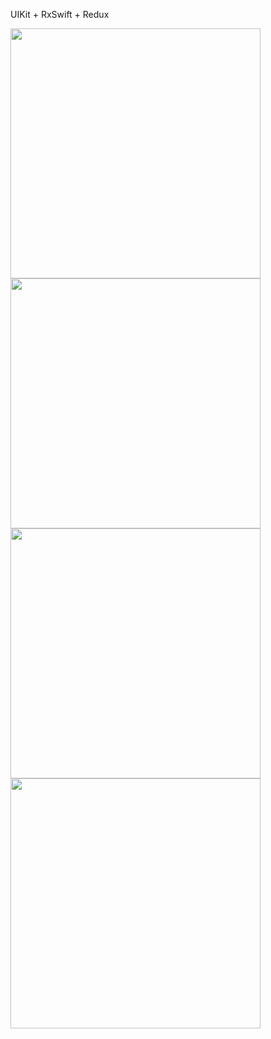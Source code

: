 UIKit + RxSwift + Redux


<img src="https://user-images.githubusercontent.com/90758719/193872567-3478b657-1060-47f3-950e-e48efee2ed27.PNG" height="400">
<img src="https://user-images.githubusercontent.com/90758719/193872581-1ecb7c5a-72ac-46d2-bac4-8ad2c329d795.PNG" height="400">
<img src="https://user-images.githubusercontent.com/90758719/193872588-87cec004-8d57-48e2-a1c7-99b90834d474.PNG" height="400">
<img src="https://user-images.githubusercontent.com/90758719/193872600-e8baeda1-16e8-43f3-9867-7dfc82a683a8.PNG" height="400">
